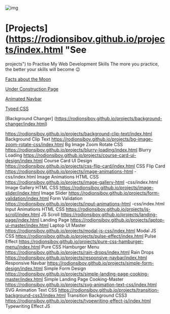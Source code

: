 ![img](https://rodionsibov.github.io/projects/projects-start-page.png)
# [Projects](https://rodionsibov.github.io/projects/index.html "See
projects") to Practise My Web Development Skills The more you
practice, the better your skills will become 😉


[Facts about the
Moon](https://rodionsibov.github.io/projects/facts-about-the-moon/index.html)

[Under Construction
Page](https://rodionsibov.github.io/projects/under-construction-page/index.html)

[Animated
Navbar](https://rodionsibov.github.io/projects/animated-navbar/index.html)

[Typed CSS](https://rodionsibov.github.io/projects/typed-css/index.html)

[Background Changer]
(https://rodionsibov.github.io/projects/background-changer/index.html)

https://rodionsibov.github.io/projects/background-clip-text/index.html
Background Clip Text
https://rodionsibov.github.io/projects/bg-image-zoom-rotate-css/index.html
Bg Image Zoom Rotate CSS
https://rodionsibov.github.io/projects/blurry-loading/index.html
Blurry Loading
https://rodionsibov.github.io/projects/course-card-ui-design/index.html
Course Card UI Design
https://rodionsibov.github.io/projects/css-flip-card/index.html CSS
Flip Card https://rodionsibov.github.io/projects/image-animations-html
-css/index.html Image Animations HTML CSS
https://rodionsibov.github.io/projects/image-gallery-html
-css/index.html Image Gallery HTML CSS
https://rodionsibov.github.io/projects/image-slider/index.html Image
Slider
https://rodionsibov.github.io/projects/form-validation/index.html Form
Validation
https://rodionsibov.github.io/projects/input-animations-html
-css/index.html Input Animations HTML CSS
https://rodionsibov.github.io/projects/js-scroll/index.html JS Scroll
https://rodionsibov.github.io/projects/landing-page/index.html Landing
Page
https://rodionsibov.github.io/projects/laptop-ui-master/index.html
Laptop UI Master
https://rodionsibov.github.io/projects/modal-js-css/index.html Modal
JS CSS https://rodionsibov.github.io/projects/pulse-effect/index.html
Pulse Effect
https://rodionsibov.github.io/projects/pure-css-hamburger-menu/index.html
Pure CSS Hamburger Menu
https://rodionsibov.github.io/projects/rain-drops/index.html Rain
Drops
https://rodionsibov.github.io/projects/responsive-navbar/index.html
Responsive Navbar
https://rodionsibov.github.io/projects/simple-form-design/index.html
Simple Form Design
https://rodionsibov.github.io/projects/simple-landing-page-cooking-master/index.html
Simple Landing Page Cooking-Master
https://rodionsibov.github.io/projects/svg-animation-text-css/index.html
SVG Animation Text CSS
https://rodionsibov.github.io/projects/transition-background-css3/index.html
Transition Background CSS3
https://rodionsibov.github.io/projects/typewriting-effect-js/index.html
Typewriting Effect JS



